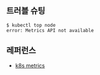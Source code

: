 ## 트러블 슈팅 ##

```
$ kubectl top node
error: Metrics API not available
```

## 레퍼런스 ##

* [k8s metrics](https://ikcoo.tistory.com/104)
